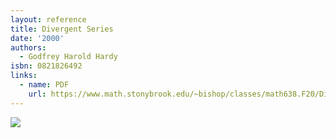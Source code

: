 ```yaml
---
layout: reference
title: Divergent Series
date: '2000'
authors:
  - Godfrey Harold Hardy
isbn: 0821826492
links:
  - name: PDF
    url: https://www.math.stonybrook.edu/~bishop/classes/math638.F20/DivergentSeries(G.H.Hardy).pdf
---
```

![](/media/books/hardy-div.jpg)
